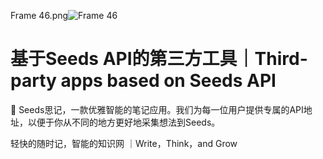 Frame 46.png![Frame 46](https://user-images.githubusercontent.com/67967374/123350924-96fa7200-d58e-11eb-9410-d8015228e57e.png) 

# 基于Seeds API的第三方工具｜Third-party apps based on Seeds API 

🌱 Seeds思记，一款优雅智能的笔记应用。我们为每一位用户提供专属的API地址，以便于你从不同的地方更好地采集想法到Seeds。

轻快的随时记，智能的知识网 ｜Write，Think，and Grow

